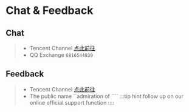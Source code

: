 # Chat & Feedback

## Chat

> - Tencent Channel [点此前往](https://pd.qq.com/g/ii843tu61i/text/6399777577?subc=639917409)
> - QQ Exchange `6816544839`

## Feedback

> - Tencent Channel [点此前往](https://pd.qq.com/g/ii843tu61i?subc=639917409)
> - The public name \`\`admiration of \`\`\`\`
>   :::tip hint
>   follow up on our online official support function
>   ::::
